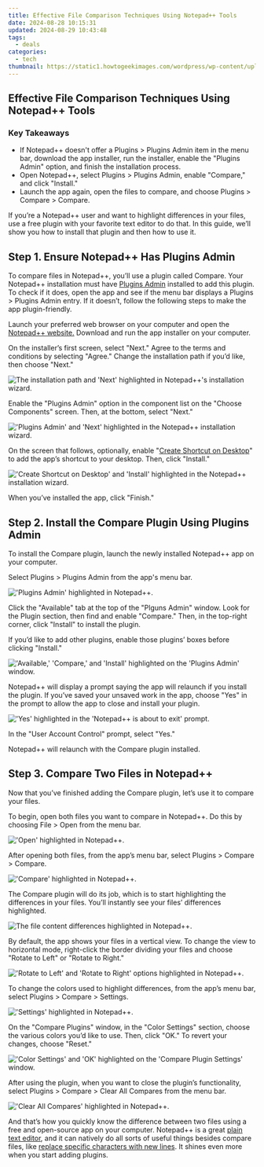 ```yaml
---
title: Effective File Comparison Techniques Using Notepad++ Tools
date: 2024-08-28 10:15:31
updated: 2024-08-29 10:43:48
tags:
  - deals
categories:
  - tech
thumbnail: https://static1.howtogeekimages.com/wordpress/wp-content/uploads/2023/05/notepad-plus-plus-2.jpg
---
```


## Effective File Comparison Techniques Using Notepad++ Tools

### Key Takeaways

* If Notepad++ doesn't offer a Plugins > Plugins Admin item in the menu bar, download the app installer, run the installer, enable the "Plugins Admin" option, and finish the installation process.
* Open Notepad++, select Plugins > Plugins Admin, enable "Compare," and click "Install."
* Launch the app again, open the files to compare, and choose Plugins > Compare > Compare.

 If you’re a Notepad++ user and want to highlight differences in your files, use a free plugin with your favorite text editor to do that. In this guide, we’ll show you how to install that plugin and then how to use it.

##  Step 1\. Ensure Notepad++ Has Plugins Admin

 To compare files in Notepad++, you’ll use a plugin called Compare. Your Notepad++ installation must have [Plugins Admin](https://npp-user-manual.org/docs/plugins/#plugins-admin) installed to add this plugin. To check if it does, open the app and see if the menu bar displays a Plugins > Plugins Admin entry. If it doesn’t, follow the following steps to make the app plugin-friendly.

 Launch your preferred web browser on your computer and open the [Notepad++ website.](https://notepad-plus-plus.org/downloads/) Download and run the app installer on your computer.

 On the installer’s first screen, select "Next." Agree to the terms and conditions by selecting "Agree." Change the installation path if you’d like, then choose "Next."

![The installation path and 'Next' highlighted in Notepad++'s installation wizard.](https://static1.howtogeekimages.com/wordpress/wp-content/uploads/2023/12/1-notepad-plus-plus-installation-path.png) 

 Enable the "Plugins Admin" option in the component list on the "Choose Components" screen. Then, at the bottom, select "Next."

!['Plugins Admin' and 'Next' highlighted in the Notepad++ installation wizard.](https://static1.howtogeekimages.com/wordpress/wp-content/uploads/2023/12/2-install-plugins-admin-notepad-plus-plus.png) 

 On the screen that follows, optionally, enable "[Create Shortcut on Desktop](https://extra-approaches.techidaily.com/updated-skys-limit-for-your-visual-stories-unlimited-free-options-and-premium-choices/)" to add the app’s shortcut to your desktop. Then, click "Install."

!['Create Shortcut on Desktop' and 'Install' highlighted in the Notepad++ installation wizard.](https://static1.howtogeekimages.com/wordpress/wp-content/uploads/2023/12/3-create-notepad-plus-plus-desktop-shortcut.png) 

 When you’ve installed the app, click "Finish."

##  Step 2\. Install the Compare Plugin Using Plugins Admin

 To install the Compare plugin, launch the newly installed Notepad++ app on your computer.

 Select Plugins > Plugins Admin from the app's menu bar. 

!['Plugins Admin' highlighted in Notepad++.](https://static1.howtogeekimages.com/wordpress/wp-content/uploads/2023/12/4-access-plugins-admin-notepad-plus-plus.png) 

 Click the "Available" tab at the top of the "Plguns Admin" window. Look for the Plugin section, then find and enable "Compare." Then, in the top-right corner, click "Install" to install the plugin.

 If you’d like to add other plugins, enable those plugins’ boxes before clicking "Install."

!['Available,' 'Compare,' and 'Install' highlighted on the 'Plugins Admin' window.](https://static1.howtogeekimages.com/wordpress/wp-content/uploads/2023/12/5-install-compare-plugin-notepad-plus-plus.png) 

 Notepad++ will display a prompt saying the app will relaunch if you install the plugin. If you’ve saved your unsaved work in the app, choose "Yes" in the prompt to allow the app to close and install your plugin.

!['Yes' highlighted in the 'Notepad++ is about to exit' prompt.](https://static1.howtogeekimages.com/wordpress/wp-content/uploads/2023/12/6-restart-notepad-plus-plus.png) 

 In the "User Account Control" prompt, select "Yes."

 Notepad++ will relaunch with the Compare plugin installed.

##  Step 3\. Compare Two Files in Notepad++

 Now that you’ve finished adding the Compare plugin, let’s use it to compare your files.

 To begin, open both files you want to compare in Notepad++. Do this by choosing File > Open from the menu bar.

!['Open' highlighted in Notepad++.](https://static1.howtogeekimages.com/wordpress/wp-content/uploads/2023/12/7-open-files-notepad-plus-plus.png) 

 After opening both files, from the app’s menu bar, select Plugins > Compare > Compare.

!['Compare' highlighted in Notepad++.](https://static1.howtogeekimages.com/wordpress/wp-content/uploads/2023/12/8-compare-files-notepad-plus-plus.png) 

 The Compare plugin will do its job, which is to start highlighting the differences in your files. You’ll instantly see your files’ differences highlighted.

![The file content differences highlighted in Notepad++.](https://static1.howtogeekimages.com/wordpress/wp-content/uploads/2023/12/9-file-differences-highlighted-notepad-plus-plus.png) 

 By default, the app shows your files in a vertical view. To change the view to horizontal mode, right-click the border dividing your files and choose "Rotate to Left" or "Rotate to Right."

!['Rotate to Left' and 'Rotate to Right' options highlighted in Notepad++.](https://static1.howtogeekimages.com/wordpress/wp-content/uploads/2023/12/10-change-view-mode-notepad-plus-plus.png) 

 To change the colors used to highlight differences, from the app’s menu bar, select Plugins > Compare > Settings.

!['Settings' highlighted in Notepad++.](https://static1.howtogeekimages.com/wordpress/wp-content/uploads/2023/12/11-compare-plugin-settings-notepad-plus-plus.png) 

 On the "Compare Plugins" window, in the "Color Settings" section, choose the various colors you’d like to use. Then, click "OK." To revert your changes, choose "Reset."

!['Color Settings' and 'OK' highlighted on the 'Compare Plugin Settings' window.](https://static1.howtogeekimages.com/wordpress/wp-content/uploads/2023/12/12-change-color-settings-compare-plugin-notepad-plus-plus.png) 

 After using the plugin, when you want to close the plugin’s functionality, select Plugins > Compare > Clear All Compares from the menu bar.

!['Clear All Compares' highlighted in Notepad++.](https://static1.howtogeekimages.com/wordpress/wp-content/uploads/2023/12/13-clear-comparison-notepad-plus-plus.png) 

 And that’s how you quickly know the difference between two files using a free and open-source app on your computer. Notepad++ is a great [plain text editor](https://android-pokemon-go.techidaily.com/top-15-augmented-reality-games-like-pokemon-go-to-play-on-lava-yuva-3-drfone-by-drfone-virtual-android/), and it can natively do all sorts of useful things besides compare files, like [replace specific characters with new lines](https://screen-mirror.techidaily.com/the-top-10-apple-iphone-6-plus-emualtors-for-windows-mac-and-android-drfone-by-drfone-ios/). It shines even more when you start adding plugins.

<ins class="adsbygoogle"
     style="display:block"
     data-ad-format="autorelaxed"
     data-ad-client="ca-pub-7571918770474297"
     data-ad-slot="1223367746"></ins>



<ins class="adsbygoogle"
     style="display:block"
     data-ad-client="ca-pub-7571918770474297"
     data-ad-slot="8358498916"
     data-ad-format="auto"
     data-full-width-responsive="true"></ins>
